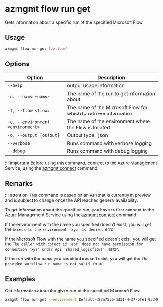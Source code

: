 # azmgmt flow run get

Gets information about a specific run of the specified Microsoft Flow

## Usage

```sh
azmgmt flow run get [options]
```

## Options

Option|Description
------|-----------
`--help`|output usage information
`-n, --name <name>`|The name of the run to get information about
`-f, --flow <flow>`|The name of the Microsoft Flow for which to retrieve information
`-e, --environment <environment>`|The name of the environment where the Flow is located
`-o, --output [output]`|Output type. `json|text`. Default `text`
`--verbose`|Runs command with verbose logging
`--debug`|Runs command with debug logging

!!! important
    Before using this command, connect to the Azure Management Service, using the [azmgmt connect](../connect.md) command.

## Remarks

!!! attention
    This command is based on an API that is currently in preview and is subject to change once the API reached general availability.

To get information about the specified run, you have to first connect to the Azure Management Service using the [azmgmt connect](../connect.md) command.

If the environment with the name you specified doesn't exist, you will get the `Access to the environment 'xyz' is denied.` error.

If the Microsoft Flow with the name you specified doesn't exist, you will get the `The caller with object id 'abc' does not have permission for connection 'xyz' under Api 'shared_logicflows'.` error.

If the run with the name you specified doesn't exist, you will get the `The provided workflow run name is not valid.` error.

## Examples

Get information about the given run of the specified Microsoft Flow

```sh
azmgmt flow run get --environment Default-d87a7535-dd31-4437-bfe1-95340acd55c5 --flow 5923cb07-ce1a-4a5c-ab81-257ce820109a --name 08586653536760200319026785874CU62
```
